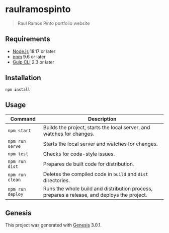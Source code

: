 # raulramospinto


> Raul Ramos Pinto portfolio website

## Requirements

- [Node.js](https://nodejs.org/en/) 18.17 or later
- [npm](https://www.npmjs.com/) 9.6 or later
- [Gulp CLI](https://gulpjs.com) 2.3 or later

## Installation

``` shell
npm install
```

## Usage

Command | Description
---|---
`npm start` | Builds the project, starts the local server, and watches for changes.
`npm run serve` | Starts the local server and watches for changes.
`npm test` | Checks for code-style issues.
`npm run dist` | Prepares de built code for distribution.
`npm run clean` | Deletes the compiled code in `build` and `dist` directories.
`npm run deploy` | Runs the whole build and distribution process, prepares a release, and deploys the project.

## Genesis

This project was generated with [Genesis](https://github.com/WYcreative/genesis) 3.0.1.
